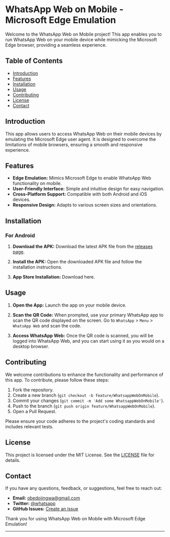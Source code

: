# WhatsApp Web on Mobile - Microsoft Edge Emulation

Welcome to the WhatsApp Web on Mobile project! This app enables you to run WhatsApp Web on your mobile device while mimicking the Microsoft Edge browser, providing a seamless experience.

## Table of Contents

- [Introduction](#introduction)
- [Features](#features)
- [Installation](#installation)
- [Usage](#usage)
- [Contributing](#contributing)
- [License](#license)
- [Contact](#contact)

## Introduction

This app allows users to access WhatsApp Web on their mobile devices by emulating the Microsoft Edge user agent. It is designed to overcome the limitations of mobile browsers, ensuring a smooth and responsive experience.

## Features

- **Edge Emulation:** Mimics Microsoft Edge to enable WhatsApp Web functionality on mobile.
- **User-Friendly Interface:** Simple and intuitive design for easy navigation.
- **Cross-Platform Support:** Compatible with both Android and iOS devices.
- **Responsive Design:** Adapts to various screen sizes and orientations.

## Installation

### For Android

1. **Download the APK:**
   Download the latest APK file from the [releases page](https://github.com/ObedMelody/WhatsappWebOnMobile/apks).

2. **Install the APK:**
   Open the downloaded APK file and follow the installation instructions.


2. **App Store Installation:**
   Download here.

## Usage

1. **Open the App:**
   Launch the app on your mobile device.

2. **Scan the QR Code:**
   When prompted, use your primary WhatsApp app to scan the QR code displayed on the screen. Go to `WhatsApp` > `Menu` > `WhatsApp Web` and scan the code.

3. **Access WhatsApp Web:**
   Once the QR code is scanned, you will be logged into WhatsApp Web, and you can start using it as you would on a desktop browser.

## Contributing

We welcome contributions to enhance the functionality and performance of this app. To contribute, please follow these steps:

1. Fork the repository.
2. Create a new branch (`git checkout -b feature/WhatsappWebOnMobile`).
3. Commit your changes (`git commit -m 'Add some WhatsappWebOnMobile'`).
4. Push to the branch (`git push origin feature/WhatsappWebOnMobile`).
5. Open a Pull Request.

Please ensure your code adheres to the project's coding standards and includes relevant tests.

## License

This project is licensed under the MIT License. See the [LICENSE](LICENSE) file for details.

## Contact

If you have any questions, feedback, or suggestions, feel free to reach out:

- **Email:** obedojingwa@gmail.com
- **Twitter:** [@whatsapp](https://wa.me/+2348102544186)
- **GitHub Issues:** [Create an issue](https://github.com/ObedMelody/WhatsappWebOnMobile/issues)

Thank you for using WhatsApp Web on Mobile with Microsoft Edge Emulation!

---

